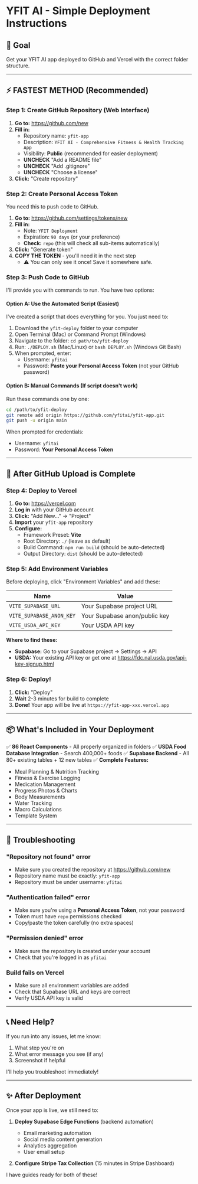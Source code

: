 # YFIT AI - Simple Deployment Instructions

## 🎯 Goal
Get your YFIT AI app deployed to GitHub and Vercel with the correct folder structure.

---

## ⚡ FASTEST METHOD (Recommended)

### Step 1: Create GitHub Repository (Web Interface)

1. **Go to:** https://github.com/new
2. **Fill in:**
   - Repository name: `yfit-app`
   - Description: `YFIT AI - Comprehensive Fitness & Health Tracking App`
   - Visibility: **Public** (recommended for easier deployment)
   - **UNCHECK** "Add a README file"
   - **UNCHECK** "Add .gitignore"
   - **UNCHECK** "Choose a license"
3. **Click:** "Create repository"

### Step 2: Create Personal Access Token

You need this to push code to GitHub.

1. **Go to:** https://github.com/settings/tokens/new
2. **Fill in:**
   - Note: `YFIT Deployment`
   - Expiration: `90 days` (or your preference)
   - **Check:** `repo` (this will check all sub-items automatically)
3. **Click:** "Generate token"
4. **COPY THE TOKEN** - you'll need it in the next step
   - ⚠️ You can only see it once! Save it somewhere safe.

### Step 3: Push Code to GitHub

I'll provide you with commands to run. You have two options:

#### Option A: Use the Automated Script (Easiest)

I've created a script that does everything for you. You just need to:

1. Download the `yfit-deploy` folder to your computer
2. Open Terminal (Mac) or Command Prompt (Windows)
3. Navigate to the folder: `cd path/to/yfit-deploy`
4. Run: `./DEPLOY.sh` (Mac/Linux) or `bash DEPLOY.sh` (Windows Git Bash)
5. When prompted, enter:
   - Username: `yfitai`
   - Password: **Paste your Personal Access Token** (not your GitHub password)

#### Option B: Manual Commands (If script doesn't work)

Run these commands one by one:

```bash
cd /path/to/yfit-deploy
git remote add origin https://github.com/yfitai/yfit-app.git
git push -u origin main
```

When prompted for credentials:
- Username: `yfitai`
- Password: **Your Personal Access Token**

---

## 🚀 After GitHub Upload is Complete

### Step 4: Deploy to Vercel

1. **Go to:** https://vercel.com
2. **Log in** with your GitHub account
3. **Click:** "Add New..." → "Project"
4. **Import** your `yfit-app` repository
5. **Configure:**
   - Framework Preset: **Vite**
   - Root Directory: `./` (leave as default)
   - Build Command: `npm run build` (should be auto-detected)
   - Output Directory: `dist` (should be auto-detected)

### Step 5: Add Environment Variables

Before deploying, click "Environment Variables" and add these:

| Name | Value |
|------|-------|
| `VITE_SUPABASE_URL` | Your Supabase project URL |
| `VITE_SUPABASE_ANON_KEY` | Your Supabase anon/public key |
| `VITE_USDA_API_KEY` | Your USDA API key |

**Where to find these:**
- **Supabase:** Go to your Supabase project → Settings → API
- **USDA:** Your existing API key or get one at https://fdc.nal.usda.gov/api-key-signup.html

### Step 6: Deploy!

1. **Click:** "Deploy"
2. **Wait** 2-3 minutes for build to complete
3. **Done!** Your app will be live at `https://yfit-app-xxx.vercel.app`

---

## 📦 What's Included in Your Deployment

✅ **86 React Components** - All properly organized in folders
✅ **USDA Food Database Integration** - Search 400,000+ foods
✅ **Supabase Backend** - All 80+ existing tables + 12 new tables
✅ **Complete Features:**
- Meal Planning & Nutrition Tracking
- Fitness & Exercise Logging
- Medication Management
- Progress Photos & Charts
- Body Measurements
- Water Tracking
- Macro Calculations
- Template System

---

## 🔧 Troubleshooting

### "Repository not found" error
- Make sure you created the repository at https://github.com/new
- Repository name must be exactly: `yfit-app`
- Repository must be under username: `yfitai`

### "Authentication failed" error
- Make sure you're using a **Personal Access Token**, not your password
- Token must have `repo` permissions checked
- Copy/paste the token carefully (no extra spaces)

### "Permission denied" error
- Make sure the repository is created under your account
- Check that you're logged in as `yfitai`

### Build fails on Vercel
- Make sure all environment variables are added
- Check that Supabase URL and keys are correct
- Verify USDA API key is valid

---

## 📞 Need Help?

If you run into any issues, let me know:
1. What step you're on
2. What error message you see (if any)
3. Screenshot if helpful

I'll help you troubleshoot immediately!

---

## ✨ After Deployment

Once your app is live, we still need to:

1. **Deploy Supabase Edge Functions** (backend automation)
   - Email marketing automation
   - Social media content generation
   - Analytics aggregation
   - User email setup

2. **Configure Stripe Tax Collection** (15 minutes in Stripe Dashboard)

I have guides ready for both of these!

